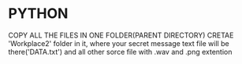 # PYTHON
COPY ALL THE FILES IN ONE FOLDER(PARENT DIRECTORY)
CRETAE 'Workplace2' folder in it, where your secret message text file will be there('DATA.txt') and all other sorce file with .wav and .png extention
